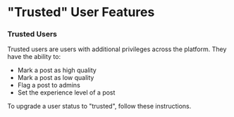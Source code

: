 # "Trusted" User Features

### Trusted Users

Trusted users are users with additional privileges across the platform. They have the ability to:

* Mark a post as high quality
* Mark a post as low quality
* Flag a post to admins
* Set the experience level of a post

To upgrade a user status to "trusted", follow these instructions.


